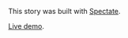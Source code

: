 This story was built with [Spectate](https://github.com/spec-journalism/spectate).

[Live demo](https://spec-journalism.github.io/biomedical-money/).
